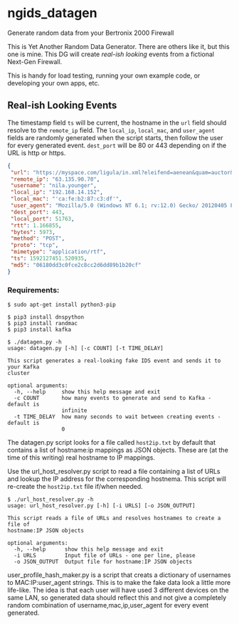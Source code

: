 # ngids_datagen
 Generate random data from your Bertronix 2000 Firewall

 This is Yet Another Random Data Generator.  There are others like it, but this one is mine.  This DG will create *real-ish looking* events from a fictional Next-Gen Firewall.

 This is handy for load testing, running your own example code, or developing your own apps, etc.

 ## Real-ish Looking Events
 The timestamp field `ts` will be current, the hostname in the `url` field should resolve to the `remote_ip` field.  The `local_ip`, `local_mac`, and `user_agent` fields are randomly generated when the script starts, then follow the user for every generated event.  `dest_port` will be 80 or 443 depending on if the URL is http or https.

 ```JSON
 {
  "url": "https://myspace.com/ligula/in.xml?eleifend=aenean&quam=auctor&a=gravida&odio=sem&in=praesent",
  "remote_ip": "63.135.90.70",
  "username": "nila.younger",
  "local_ip": "192.168.14.152",
  "local_mac": "'ca:fe:b2:87:c3:df'",
  "user_agent": "Mozilla/5.0 (Windows NT 6.1; rv:12.0) Gecko/ 20120405 Firefox/14.0.1",
  "dest_port": 443,
  "local_port": 51763,
  "rtt": 1.166855,
  "bytes": 5973,
  "method": "POST",
  "proto": "tcp",
  "mimetype": "application/rtf",
  "ts": 1592127451.520935,
  "md5": "06180dd3c0fce2c8cc2d6dd89b1b20cf"
}
```

 ### Requirements:
 ```
 $ sudo apt-get install python3-pip

$ pip3 install dnspython
$ pip3 install randmac
$ pip3 install kafka
```

```
$ ./datagen.py -h
usage: datagen.py [-h] [-c COUNT] [-t TIME_DELAY]

This script generates a real-looking fake IDS event and sends it to your Kafka
cluster

optional arguments:
  -h, --help     show this help message and exit
  -c COUNT       how many events to generate and send to Kafka - default is
                 infinite
  -t TIME_DELAY  how many seconds to wait between creating events - default is
                 0
```



The datagen.py script looks for a file called ```host2ip.txt``` by default that contains a list of hostname:ip mappings as JSON objects.  These are (at the time of this writing) real hostname to IP mappings.

Use the url_host_resolver.py script to read a file containing a list of URLs and lookup the IP address for the corresponding hostnema.  This script will re-create the ```host2ip.txt``` file if/when needed.

```
$ ./url_host_resolver.py -h
usage: url_host_resolver.py [-h] [-i URLS] [-o JSON_OUTPUT]

This script reads a file of URLs and resolves hostnames to create a file of
hostname:IP JSON objects

optional arguments:
  -h, --help      show this help message and exit
  -i URLS         Input file of URLs - one per line, please
  -o JSON_OUTPUT  Output file for hostname:IP JSON objects
```


user_profile_hash_maker.py is a script that creats a dictionary of usernames to MAC:IP:user_agent strings.  This is to make the fake data look a little more life-like.  The idea is that each user will have used 3 different devices on the same LAN, so generated data should reflect this and not give a completely random combination of username,mac,ip,user_agent for every event generated.